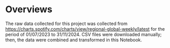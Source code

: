 # Overviews
The raw data collected for this project was collected from https://charts.spotify.com/charts/view/regional-global-weekly/latest for the period of 01/07/2023 to 31/11/2024. CSV files were downloaded manually; then, the data were combined and transformed in this Notebook.